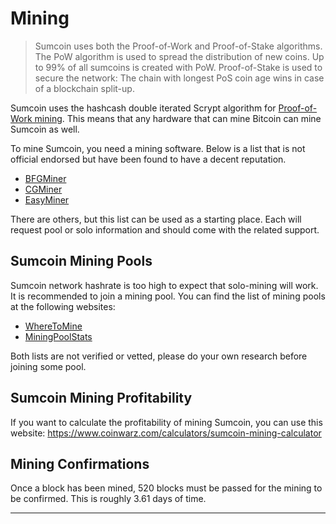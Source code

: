 # Mining

>Sumcoin uses both the Proof-of-Work and Proof-of-Stake algorithms. The PoW algorithm is used to spread the distribution of new coins. Up to 99% of all sumcoins is created with PoW. Proof-of-Stake is used to secure the network: The chain with longest PoS coin age wins in case of a blockchain split-up.

Sumcoin uses the hashcash double iterated Scrypt algorithm for [Proof-of-Work mining](https://en.bitcoin.it/wiki/Proof_of_work). This means that any hardware that can mine Bitcoin can mine Sumcoin as well.

To mine Sumcoin, you need a mining software. Below is a list that is not official endorsed but have been found to have a decent reputation.

* [BFGMiner](http://bfgminer.org/)
* [CGMiner](https://github.com/ckolivas/cgminer)
* [EasyMiner](https://easyminer.net/)

There are others, but this list can be used as a starting place.  Each will request pool or solo information and should come with the related support.

## Sumcoin Mining Pools

Sumcoin network hashrate is too high to expect that solo-mining will work. It is recommended to join a mining pool.
You can find the list of mining pools at the following websites:

* [WhereToMine](https://wheretomine.io/coins/sumcoin/)
* [MiningPoolStats](https://miningpoolstats.stream/sumcoin)

Both lists are not verified or vetted, please do your own research before joining some pool.

## Sumcoin Mining Profitability

If you want to calculate the profitability of mining Sumcoin, you can use this website: https://www.coinwarz.com/calculators/sumcoin-mining-calculator

## Mining Confirmations

Once a block has been mined, 520 blocks must be passed for the mining to be confirmed. This is roughly 3.61 days of time.

---
